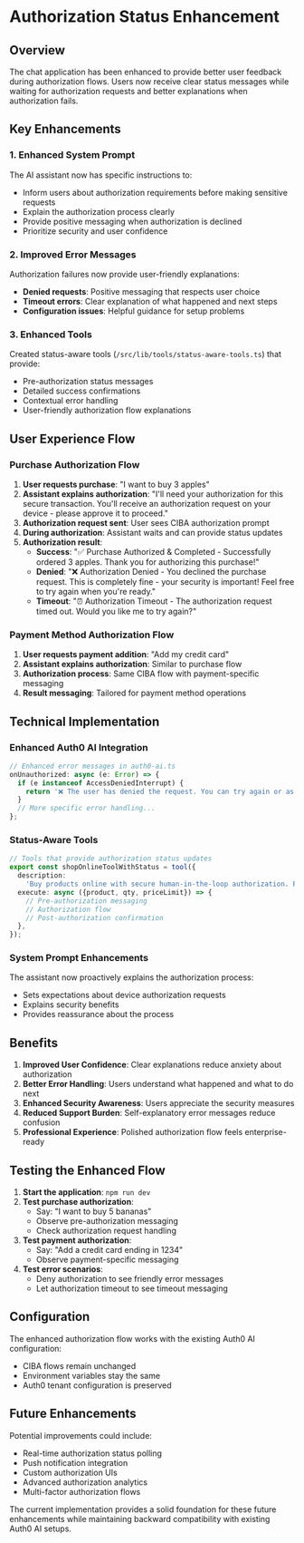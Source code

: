 # Authorization Status Enhancement

## Overview

The chat application has been enhanced to provide better user feedback during authorization flows. Users now receive clear status messages while waiting for authorization requests and better explanations when authorization fails.

## Key Enhancements

### 1. Enhanced System Prompt

The AI assistant now has specific instructions to:

- Inform users about authorization requirements before making sensitive requests
- Explain the authorization process clearly
- Provide positive messaging when authorization is declined
- Prioritize security and user confidence

### 2. Improved Error Messages

Authorization failures now provide user-friendly explanations:

- **Denied requests**: Positive messaging that respects user choice
- **Timeout errors**: Clear explanation of what happened and next steps
- **Configuration issues**: Helpful guidance for setup problems

### 3. Enhanced Tools

Created status-aware tools (`/src/lib/tools/status-aware-tools.ts`) that provide:

- Pre-authorization status messages
- Detailed success confirmations
- Contextual error handling
- User-friendly authorization flow explanations

## User Experience Flow

### Purchase Authorization Flow

1. **User requests purchase**: "I want to buy 3 apples"
2. **Assistant explains authorization**: "I'll need your authorization for this secure transaction. You'll receive an authorization request on your device - please approve it to proceed."
3. **Authorization request sent**: User sees CIBA authorization prompt
4. **During authorization**: Assistant waits and can provide status updates
5. **Authorization result**:
   - **Success**: "✅ Purchase Authorized & Completed - Successfully ordered 3 apples. Thank you for authorizing this purchase!"
   - **Denied**: "❌ Authorization Denied - You declined the purchase request. This is completely fine - your security is important! Feel free to try again when you're ready."
   - **Timeout**: "⏰ Authorization Timeout - The authorization request timed out. Would you like me to try again?"

### Payment Method Authorization Flow

1. **User requests payment addition**: "Add my credit card"
2. **Assistant explains authorization**: Similar to purchase flow
3. **Authorization process**: Same CIBA flow with payment-specific messaging
4. **Result messaging**: Tailored for payment method operations

## Technical Implementation

### Enhanced Auth0 AI Integration

```typescript
// Enhanced error messages in auth0-ai.ts
onUnauthorized: async (e: Error) => {
  if (e instanceof AccessDeniedInterrupt) {
    return '❌ The user has denied the request. You can try again or ask for different details.';
  }
  // More specific error handling...
};
```

### Status-Aware Tools

```typescript
// Tools that provide authorization status updates
export const shopOnlineToolWithStatus = tool({
  description:
    'Buy products online with secure human-in-the-loop authorization. Provides status updates during the authorization process.',
  execute: async ({product, qty, priceLimit}) => {
    // Pre-authorization messaging
    // Authorization flow
    // Post-authorization confirmation
  },
});
```

### System Prompt Enhancements

The assistant now proactively explains the authorization process:

- Sets expectations about device authorization requests
- Explains security benefits
- Provides reassurance about the process

## Benefits

1. **Improved User Confidence**: Clear explanations reduce anxiety about authorization
2. **Better Error Handling**: Users understand what happened and what to do next
3. **Enhanced Security Awareness**: Users appreciate the security measures
4. **Reduced Support Burden**: Self-explanatory error messages reduce confusion
5. **Professional Experience**: Polished authorization flow feels enterprise-ready

## Testing the Enhanced Flow

1. **Start the application**: `npm run dev`
2. **Test purchase authorization**:
   - Say: "I want to buy 5 bananas"
   - Observe pre-authorization messaging
   - Check authorization request handling
3. **Test payment authorization**:
   - Say: "Add a credit card ending in 1234"
   - Observe payment-specific messaging
4. **Test error scenarios**:
   - Deny authorization to see friendly error messages
   - Let authorization timeout to see timeout messaging

## Configuration

The enhanced authorization flow works with the existing Auth0 AI configuration:

- CIBA flows remain unchanged
- Environment variables stay the same
- Auth0 tenant configuration is preserved

## Future Enhancements

Potential improvements could include:

- Real-time authorization status polling
- Push notification integration
- Custom authorization UIs
- Advanced authorization analytics
- Multi-factor authorization flows

The current implementation provides a solid foundation for these future enhancements while maintaining backward compatibility with existing Auth0 AI setups.
